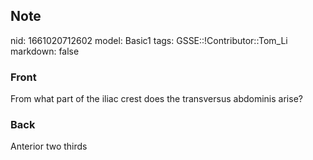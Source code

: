 ## Note
nid: 1661020712602
model: Basic1
tags: GSSE::!Contributor::Tom_Li
markdown: false

### Front
From what part of the iliac crest does the transversus abdominis arise?

### Back
Anterior two thirds
